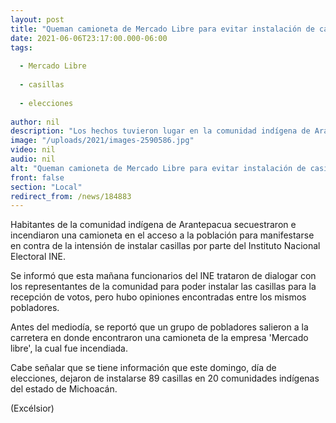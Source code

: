 ```yaml
---
layout: post
title: "Queman camioneta de Mercado Libre para evitar instalación de casillas"
date: 2021-06-06T23:17:00.000-06:00
tags:
  
  - Mercado Libre
  
  - casillas
  
  - elecciones
  
author: nil
description: "Los hechos tuvieron lugar en la comunidad indígena de Arantepacua, en Michoacán, donde pobladores secuestraron e incendiaron una camioneta en el acceso a la población"
image: "/uploads/2021/images-2590586.jpg"
video: nil
audio: nil
alt: "Queman camioneta de Mercado Libre para evitar instalación de casillas"
front: false
section: "Local"
redirect_from: /news/184883
---
```


Habitantes de la comunidad indígena de Arantepacua secuestraron e incendiaron una camioneta en el acceso a la población para manifestarse en contra de la intensión de instalar casillas por parte del Instituto Nacional Electoral INE. 

Se informó que esta mañana funcionarios del INE trataron de dialogar con los representantes de la comunidad para poder instalar las casillas para la recepción de votos, pero hubo opiniones encontradas entre los mismos pobladores. 

Antes del mediodía, se reportó que un grupo de pobladores salieron a la carretera en donde encontraron una camioneta de la empresa 'Mercado libre', la cual fue incendiada. 

Cabe señalar que se tiene información que este domingo, día de elecciones, dejaron de instalarse 89 casillas en 20 comunidades indígenas del estado de Michoacán.

(Excélsior)
